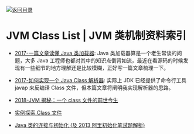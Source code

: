 [![返回目录](https://user-images.githubusercontent.com/5803001/38079637-ff0abcf0-3371-11e8-9b76-ad651620afc7.jpg)](https://github.com/wx-chevalier/Awesome-Lists)

# JVM Class List | JVM 类机制资料索引

- [2017-一篇文章读懂 Java 类加载器](http://www.jianshu.com/p/a6ba4f152968?utm_source=tuicool&utm_medium=referral): Java 类加载器算是一个老生常谈的问题，大多 Java 工程师也都对其中的知识点倒背如流，最近在看源码的时候发现有一些细节的地方理解还是比较模糊，正好写一篇文章梳理一下。

- [2017-如何实现一个 Java Class 解析器](https://mp.weixin.qq.com/s/jj8e8KkqNyJc8iWHjLYogg): 实际上 JDK 已经提供了命令行工具 javap 来反编译 Class 文件，但本篇文章将阐明我实现解析器的思路。

- [2018-JVM 揭秘：一个 class 文件的前世今生](http://www.tuicool.com/articles/jEnYrye)

* [实例探索 Class 文件](http://www.importnew.com/17086.html)

* [Java 类的连接与初始化 (及 2013 阿里初始化笔试题解析)](http://www.importnew.com/17105.html)

